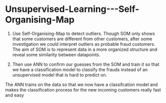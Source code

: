 # Unsupervised-Learning---Self-Organising-Map

1. Use Self-Organising-Map to detect outliers. Though SOM only shows that some customers are different from other customers, after some investigation we could interpret outliers as probable fraud customers. The aim of SOM is to represent data in a more organized structure and reveal some similarity between datapoints.

2. Then use ANN to confirm our guesses from the SOM and train it so that we have a classification model to classify the frauds instead of an unsupervised model that is hard to predict on. 

The ANN trains on the data so that we now have a classifcation model and makes the classification process for the new incoming customers really fast and easy
